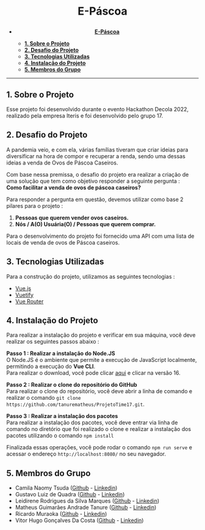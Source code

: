 # <p align='center'> **E-Páscoa**

- [<p align='center'> **E-Páscoa**](#p-aligncenter-e-páscoa)
  - [**1. Sobre o Projeto**](#1-sobre-o-projeto)
  - [**2. Desafio do Projeto**](#2-desafio-do-projeto)
  - [**3. Tecnologias Utilizadas**](#3-tecnologias-utilizadas)
  - [**4. Instalação do Projeto**](#4-instalação-do-projeto)
  - [**5. Membros do Grupo**](#5-membros-do-grupo)
  
***
## **1. Sobre o Projeto**
Esse projeto foi desenvolvido durante o evento Hackathon Decola 2022, realizado pela empresa Iteris e foi desenvolvido pelo grupo 17.

## **2. Desafio do Projeto**
A pandemia veio, e com ela, várias famílias tiveram que criar ideias para diversificar na hora de compor e recuperar a renda, sendo uma dessas ideias a venda de Ovos de Páscoa Caseiros.

Com base nessa premissa, o desafio do projeto era realizar a criação de uma solução que tem como objetivo responder a seguinte pergunta : <br>
**Como facilitar a venda de ovos de páscoa caseiros?**

Para responder a pergunta em questão, devemos utilizar como base 2 pilares para o projeto :
1. **Pessoas que querem vender ovos caseiros.**
2. **Nós / A(O) Usuária(O) / Pessoas que querem comprar.**

Para o desenvolvimento do projeto foi fornecido uma API com uma lista de locais de venda de ovos de Páscoa caseiros.

## **3. Tecnologias Utilizadas**
Para a construção do projeto, utilizamos as seguintes tecnologias :
- [Vue.js](https://vuejs.org/)
- [Vuetify](https://vuetifyjs.com/en/)
- [Vue Router](https://router.vuejs.org/)

## **4. Instalação do Projeto**
Para realizar a instalação do projeto e verificar em sua máquina, você deve realizar os seguintes passos abaixo :

**Passo 1 : Realizar a instalação do Node.JS** <br>
O Node.JS é o ambiente que permite a execução de JavaScript localmente, permitindo a execução do **Vue CLI**. <br>
Para realizar o download, você pode clicar [aqui](https://nodejs.org/en/) e clicar na versão 16.

**Passo 2 : Realizar o clone do repositório do GitHub** <br>
Para realizar o clone do repositório, você deve abrir a linha de comando e realizar o comando ``git clone https://github.com/tanurematheus/ProjetoTime17.git``.

**Passo 3 : Realizar a instalação dos pacotes** <br>
Para realizar a instalação dos pacotes, você deve entrar via linha de comando no diretório que foi realizado o clone e realizar a instalação dos pacotes utilizando o comando ``npm install``

Finalizada essas operações, você pode rodar o comando ``npm run serve`` e acessar o endereço ``http://localhost:8080/`` no seu navegador.

## **5. Membros do Grupo**
- Camila Naomy Tsuda ([Github](https://github.com/naomy19) - [Linkedin](https://www.linkedin.com/in/camilla-naomy-tsuda-33839b133/))
- Gustavo Luiz de Quadra ([Github]() - [Linkedin]())
- Leidirene Rodrigues da Silva Marques ([Github](https://github.com/Leidirene) - [Linkedin](https://www.linkedin.com/in/leidirene/))
- Matheus Guimarães Andrade Tanure ([Github](https://github.com/tanurematheus) - [Linkedin](https://www.linkedin.com/in/matheus-tanure/))
- Ricardo Muraoka ([Github](https://github.com/ricardomuraoka) - [Linkedin](https://www.linkedin.com/in/ricardo-muraoka/))
- Vitor Hugo Gonçalves Da Costa ([Github](https://github.com/VHGC1) - [Linkedin](https://www.linkedin.com/in/vhgc1/))